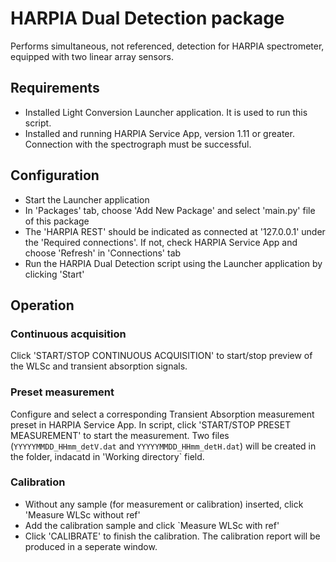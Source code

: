 # HARPIA Dual Detection package
Performs simultaneous, not referenced, detection for HARPIA spectrometer, equipped with two linear array sensors.

## Requirements
 - Installed Light Conversion Launcher application. It is used to run this 
   script.
 - Installed and running HARPIA Service App, version 1.11 or greater. Connection 
   with the spectrograph must be successful.
 
## Configuration
 - Start the Launcher application
 - In 'Packages' tab, choose 'Add New Package' and select 'main.py' file 
   of this package
 - The 'HARPIA REST' should be indicated as connected at '127.0.0.1' under the
   'Required connections'. If not, check HARPIA Service App and choose 'Refresh'
   in 'Connections' tab
 - Run the HARPIA Dual Detection script using the Launcher application
   by clicking 'Start'

## Operation
### Continuous acquisition
Click 'START/STOP CONTINUOUS ACQUISITION' to start/stop preview of the WLSc and 
transient absorption signals.

### Preset measurement
Configure and select a corresponding Transient Absorption measurement
preset in HARPIA Service App. In script, click 'START/STOP PRESET MEASUREMENT'
to start the measurement. Two files (`YYYYYMMDD_HHmm_detV.dat` and `YYYYYMMDD_HHmm_detH.dat`)
will be created in the folder, indacatd in 'Working directory` field.

### Calibration
- Without any sample (for measurement or calibration) inserted, click 'Measure WLSc without ref'
- Add the calibration sample and click `Measure WLSc with ref'
- Click 'CALIBRATE' to finish the calibration. The calibration report will be produced in 
  a seperate window.